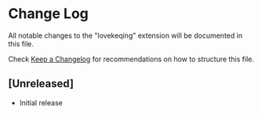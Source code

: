 # Change Log

All notable changes to the "lovekeqing" extension will be documented in this file.

Check [Keep a Changelog](http://keepachangelog.com/) for recommendations on how to structure this file.

## [Unreleased]

- Initial release